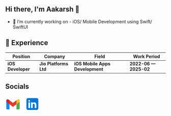 ## Hi there, I'm Aakarsh 👋

<!--
**Aakarsh-verma/Aakarsh-Verma** is a ✨ _special_ ✨ repository because its `README.md` (this file) appears on your GitHub profile.

Here are some ideas to get you started:
-->
- 🔭 I’m currently working on - iOS/ Mobile Development using Swift/ SwiftUI 

 ## 👔 Experience
| Position               | Company                     | Field                         | Work Period       |
| ---------------------- | --------------------------- | ----------------------------- | ----------------- |
| **iOS Developer**      | **Jio Platforms Ltd**       | **iOS Mobile Apps Development** | **2022-06 — 2025-02** |

## Socials
[![Preview](/assets/gmail.png)](aakarshvermaofficial@gmail.com) &nbsp;
[![Preview](/assets/linkedin.png)](https://www.linkedin.com/in/aakarsh-verma/) &nbsp;
  


